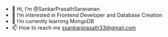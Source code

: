 - 👋 Hi, I’m @SankarPrasathSaravanan
- 👀 I’m interested in Frontend Developer and Database Creation
- 🌱 I’m currently learning MongoDB 
- 📫 How to reach me ssankarprasath33@gmail.com

<!---
SankarPrasathSaravanan/SankarPrasathSaravanan is a ✨ special ✨ repository because its `README.md` (this file) appears on your GitHub profile.
You can click the Preview link to take a look at your changes.
--->

